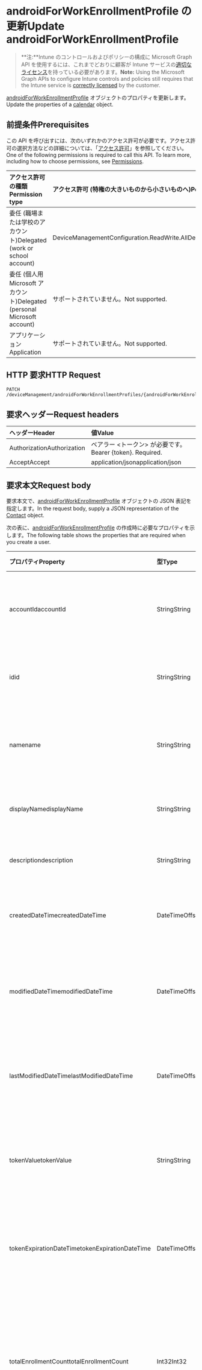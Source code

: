 # <a name="update-androidforworkenrollmentprofile"></a><span data-ttu-id="8216c-101">androidForWorkEnrollmentProfile の更新</span><span class="sxs-lookup"><span data-stu-id="8216c-101">Update androidForWorkEnrollmentProfile</span></span>

> <span data-ttu-id="8216c-102">**注:**Intune のコントロールおよびポリシーの構成に Microsoft Graph API を使用するには、これまでどおりに顧客が Intune サービスの[適切なライセンス](https://go.microsoft.com/fwlink/?linkid=839381)を持っている必要があります。</span><span class="sxs-lookup"><span data-stu-id="8216c-102">**Note:** Using the Microsoft Graph APIs to configure Intune controls and policies still requires that the Intune service is [correctly licensed](https://go.microsoft.com/fwlink/?linkid=839381) by the customer.</span></span>

<span data-ttu-id="8216c-103">[androidForWorkEnrollmentProfile](../resources/intune_androidforwork_androidforworkenrollmentprofile.md) オブジェクトのプロパティを更新します。</span><span class="sxs-lookup"><span data-stu-id="8216c-103">Update the properties of a [calendar](../resources/intune_androidforwork_androidforworkenrollmentprofile.md) object.</span></span>
## <a name="prerequisites"></a><span data-ttu-id="8216c-104">前提条件</span><span class="sxs-lookup"><span data-stu-id="8216c-104">Prerequisites</span></span>
<span data-ttu-id="8216c-p101">この API を呼び出すには、次のいずれかのアクセス許可が必要です。アクセス許可の選択方法などの詳細については、「[アクセス許可](../../../concepts/permissions_reference.md)」を参照してください。</span><span class="sxs-lookup"><span data-stu-id="8216c-p101">One of the following permissions is required to call this API. To learn more, including how to choose permissions, see [Permissions](../../../concepts/permissions_reference.md).</span></span>

|<span data-ttu-id="8216c-107">アクセス許可の種類</span><span class="sxs-lookup"><span data-stu-id="8216c-107">Permission type</span></span>|<span data-ttu-id="8216c-108">アクセス許可 (特権の大きいものから小さいものへ)</span><span class="sxs-lookup"><span data-stu-id="8216c-108">Permissions (from least to most privileged)</span></span>|
|:---|:---|
|<span data-ttu-id="8216c-109">委任 (職場または学校のアカウント)</span><span class="sxs-lookup"><span data-stu-id="8216c-109">Delegated (work or school account)</span></span>|<span data-ttu-id="8216c-110">DeviceManagementConfiguration.ReadWrite.All</span><span class="sxs-lookup"><span data-stu-id="8216c-110">DeviceManagementConfiguration.ReadWrite.All</span></span>|
|<span data-ttu-id="8216c-111">委任 (個人用 Microsoft アカウント)</span><span class="sxs-lookup"><span data-stu-id="8216c-111">Delegated (personal Microsoft account)</span></span>|<span data-ttu-id="8216c-112">サポートされていません。</span><span class="sxs-lookup"><span data-stu-id="8216c-112">Not supported.</span></span>|
|<span data-ttu-id="8216c-113">アプリケーション</span><span class="sxs-lookup"><span data-stu-id="8216c-113">Application</span></span>|<span data-ttu-id="8216c-114">サポートされていません。</span><span class="sxs-lookup"><span data-stu-id="8216c-114">Not supported.</span></span>|

## <a name="http-request"></a><span data-ttu-id="8216c-115">HTTP 要求</span><span class="sxs-lookup"><span data-stu-id="8216c-115">HTTP Request</span></span>
<!-- {
  "blockType": "ignored"
}
-->
``` http
PATCH /deviceManagement/androidForWorkEnrollmentProfiles/{androidForWorkEnrollmentProfileId}
```

## <a name="request-headers"></a><span data-ttu-id="8216c-116">要求ヘッダー</span><span class="sxs-lookup"><span data-stu-id="8216c-116">Request headers</span></span>
|<span data-ttu-id="8216c-117">ヘッダー</span><span class="sxs-lookup"><span data-stu-id="8216c-117">Header</span></span>|<span data-ttu-id="8216c-118">値</span><span class="sxs-lookup"><span data-stu-id="8216c-118">Value</span></span>|
|:---|:---|
|<span data-ttu-id="8216c-119">Authorization</span><span class="sxs-lookup"><span data-stu-id="8216c-119">Authorization</span></span>|<span data-ttu-id="8216c-120">ベアラー &lt;トークン&gt; が必要です。</span><span class="sxs-lookup"><span data-stu-id="8216c-120">Bearer {token}. Required.</span></span>|
|<span data-ttu-id="8216c-121">Accept</span><span class="sxs-lookup"><span data-stu-id="8216c-121">Accept</span></span>|<span data-ttu-id="8216c-122">application/json</span><span class="sxs-lookup"><span data-stu-id="8216c-122">application/json</span></span>|

## <a name="request-body"></a><span data-ttu-id="8216c-123">要求本文</span><span class="sxs-lookup"><span data-stu-id="8216c-123">Request body</span></span>
<span data-ttu-id="8216c-124">要求本文で、[androidForWorkEnrollmentProfile](../resources/intune_androidforwork_androidforworkenrollmentprofile.md) オブジェクトの JSON 表記を指定します。</span><span class="sxs-lookup"><span data-stu-id="8216c-124">In the request body, supply a JSON representation of the [Contact](../resources/intune_androidforwork_androidforworkenrollmentprofile.md) object.</span></span>

<span data-ttu-id="8216c-125">次の表に、[androidForWorkEnrollmentProfile](../resources/intune_androidforwork_androidforworkenrollmentprofile.md) の作成時に必要なプロパティを示します。</span><span class="sxs-lookup"><span data-stu-id="8216c-125">The following table shows the properties that are required when you create a user.</span></span>

|<span data-ttu-id="8216c-126">プロパティ</span><span class="sxs-lookup"><span data-stu-id="8216c-126">Property</span></span>|<span data-ttu-id="8216c-127">型</span><span class="sxs-lookup"><span data-stu-id="8216c-127">Type</span></span>|<span data-ttu-id="8216c-128">説明</span><span class="sxs-lookup"><span data-stu-id="8216c-128">Description</span></span>|
|:---|:---|:---|
|<span data-ttu-id="8216c-129">accountId</span><span class="sxs-lookup"><span data-stu-id="8216c-129">accountId</span></span>|<span data-ttu-id="8216c-130">String</span><span class="sxs-lookup"><span data-stu-id="8216c-130">String</span></span>|<span data-ttu-id="8216c-131">登録プロファイルが属するテナント GUID。</span><span class="sxs-lookup"><span data-stu-id="8216c-131">Tenant GUID the enrollment profile belongs to.</span></span>|
|<span data-ttu-id="8216c-132">id</span><span class="sxs-lookup"><span data-stu-id="8216c-132">id</span></span>|<span data-ttu-id="8216c-133">String</span><span class="sxs-lookup"><span data-stu-id="8216c-133">String</span></span>|<span data-ttu-id="8216c-134">登録プロファイルの一意の GUID。</span><span class="sxs-lookup"><span data-stu-id="8216c-134">Unique GUID for the enrollment profile.</span></span>|
|<span data-ttu-id="8216c-135">name</span><span class="sxs-lookup"><span data-stu-id="8216c-135">name</span></span>|<span data-ttu-id="8216c-136">String</span><span class="sxs-lookup"><span data-stu-id="8216c-136">String</span></span>|<span data-ttu-id="8216c-137">(使用されていない) 登録プロファイルの表示名。</span><span class="sxs-lookup"><span data-stu-id="8216c-137">(Deprecated) Display name for the enrollment profile.</span></span>|
|<span data-ttu-id="8216c-138">displayName</span><span class="sxs-lookup"><span data-stu-id="8216c-138">displayName</span></span>|<span data-ttu-id="8216c-139">String</span><span class="sxs-lookup"><span data-stu-id="8216c-139">String</span></span>|<span data-ttu-id="8216c-140">登録プロファイルの表示名。</span><span class="sxs-lookup"><span data-stu-id="8216c-140">Display name for the enrollment profile.</span></span>|
|<span data-ttu-id="8216c-141">description</span><span class="sxs-lookup"><span data-stu-id="8216c-141">description</span></span>|<span data-ttu-id="8216c-142">String</span><span class="sxs-lookup"><span data-stu-id="8216c-142">String</span></span>|<span data-ttu-id="8216c-143">登録プロファイルの説明。</span><span class="sxs-lookup"><span data-stu-id="8216c-143">Description for the enrollment profile.</span></span>|
|<span data-ttu-id="8216c-144">createdDateTime</span><span class="sxs-lookup"><span data-stu-id="8216c-144">createdDateTime</span></span>|<span data-ttu-id="8216c-145">DateTimeOffset</span><span class="sxs-lookup"><span data-stu-id="8216c-145">DateTimeOffset</span></span>|<span data-ttu-id="8216c-146">登録プロファイルが作成された日時。</span><span class="sxs-lookup"><span data-stu-id="8216c-146">Date time the enrollment profile was created.</span></span>|
|<span data-ttu-id="8216c-147">modifiedDateTime</span><span class="sxs-lookup"><span data-stu-id="8216c-147">modifiedDateTime</span></span>|<span data-ttu-id="8216c-148">DateTimeOffset</span><span class="sxs-lookup"><span data-stu-id="8216c-148">DateTimeOffset</span></span>|<span data-ttu-id="8216c-149">(使用されていない) 登録プロファイルが最後に変更された日時。</span><span class="sxs-lookup"><span data-stu-id="8216c-149">(Deprecated) Date time the enrollment profile was last modified.</span></span>|
|<span data-ttu-id="8216c-150">lastModifiedDateTime</span><span class="sxs-lookup"><span data-stu-id="8216c-150">lastModifiedDateTime</span></span>|<span data-ttu-id="8216c-151">DateTimeOffset</span><span class="sxs-lookup"><span data-stu-id="8216c-151">DateTimeOffset</span></span>|<span data-ttu-id="8216c-152">登録プロファイルが最後に変更された日時。</span><span class="sxs-lookup"><span data-stu-id="8216c-152">Date time the enrollment profile was last modified.</span></span>|
|<span data-ttu-id="8216c-153">tokenValue</span><span class="sxs-lookup"><span data-stu-id="8216c-153">tokenValue</span></span>|<span data-ttu-id="8216c-154">String</span><span class="sxs-lookup"><span data-stu-id="8216c-154">String</span></span>|<span data-ttu-id="8216c-155">この登録プロファイル用に最後に作成されたトークンの値。</span><span class="sxs-lookup"><span data-stu-id="8216c-155">Value of the most recently created token for this enrollment profile.</span></span>|
|<span data-ttu-id="8216c-156">tokenExpirationDateTime</span><span class="sxs-lookup"><span data-stu-id="8216c-156">tokenExpirationDateTime</span></span>|<span data-ttu-id="8216c-157">DateTimeOffset</span><span class="sxs-lookup"><span data-stu-id="8216c-157">DateTimeOffset</span></span>|<span data-ttu-id="8216c-158">最後に作成されたトークンの有効期限が切れる日時。</span><span class="sxs-lookup"><span data-stu-id="8216c-158">Date time the most recently created token will expire.</span></span>|
|<span data-ttu-id="8216c-159">totalEnrollmentCount</span><span class="sxs-lookup"><span data-stu-id="8216c-159">totalEnrollmentCount</span></span>|<span data-ttu-id="8216c-160">Int32</span><span class="sxs-lookup"><span data-stu-id="8216c-160">Int32</span></span>|<span data-ttu-id="8216c-161">(使用されていない) この登録プロファイルを使用して登録した Android デバイスの合計数。</span><span class="sxs-lookup"><span data-stu-id="8216c-161">(Deprecated) Total number of Android devices that have enrolled using this enrollment profile.</span></span>|
|<span data-ttu-id="8216c-162">enrolledDeviceCount</span><span class="sxs-lookup"><span data-stu-id="8216c-162">enrolledDeviceCount</span></span>|<span data-ttu-id="8216c-163">Int32</span><span class="sxs-lookup"><span data-stu-id="8216c-163">Int32</span></span>|<span data-ttu-id="8216c-164">この登録プロファイルを使用して登録した Android デバイスの合計数。</span><span class="sxs-lookup"><span data-stu-id="8216c-164">Total number of Android devices that have enrolled using this enrollment profile.</span></span>|
|<span data-ttu-id="8216c-165">qrCode</span><span class="sxs-lookup"><span data-stu-id="8216c-165">qrCode</span></span>|<span data-ttu-id="8216c-166">String</span><span class="sxs-lookup"><span data-stu-id="8216c-166">String</span></span>|<span data-ttu-id="8216c-167">(使用されていない) トークンの QR コードを生成するために使用する文字列。</span><span class="sxs-lookup"><span data-stu-id="8216c-167">(Deprecated) String used to generate a QR code for the token.</span></span>|
|<span data-ttu-id="8216c-168">qrCodeContent</span><span class="sxs-lookup"><span data-stu-id="8216c-168">qrCodeContent</span></span>|<span data-ttu-id="8216c-169">String</span><span class="sxs-lookup"><span data-stu-id="8216c-169">String</span></span>|<span data-ttu-id="8216c-170">トークンの QR コードを生成するために使用する文字列。</span><span class="sxs-lookup"><span data-stu-id="8216c-170">String used to generate a QR code for the token.</span></span>|
|<span data-ttu-id="8216c-171">qrCodeImage</span><span class="sxs-lookup"><span data-stu-id="8216c-171">qrCodeImage</span></span>|[<span data-ttu-id="8216c-172">mimeContent</span><span class="sxs-lookup"><span data-stu-id="8216c-172">MimeContent</span></span>](../resources/intune_androidforwork_mimecontent.md)|<span data-ttu-id="8216c-173">トークンの QR コードを生成するために使用する文字列。</span><span class="sxs-lookup"><span data-stu-id="8216c-173">String used to generate a QR code for the token.</span></span>|



## <a name="response"></a><span data-ttu-id="8216c-174">応答</span><span class="sxs-lookup"><span data-stu-id="8216c-174">Response</span></span>
<span data-ttu-id="8216c-175">成功した場合、このメソッドは `200 OK` 応答コードと、応答本文で更新された [androidForWorkEnrollmentProfile](../resources/intune_androidforwork_androidforworkenrollmentprofile.md) オブジェクトを返します。</span><span class="sxs-lookup"><span data-stu-id="8216c-175">If successful, this method returns a `200 OK` response code and an updated [contact](../resources/intune_androidforwork_androidforworkenrollmentprofile.md) object in the response body.</span></span>

## <a name="example"></a><span data-ttu-id="8216c-176">例</span><span class="sxs-lookup"><span data-stu-id="8216c-176">Example</span></span>
### <a name="request"></a><span data-ttu-id="8216c-177">要求</span><span class="sxs-lookup"><span data-stu-id="8216c-177">Request</span></span>
<span data-ttu-id="8216c-178">以下は、要求の例です。</span><span class="sxs-lookup"><span data-stu-id="8216c-178">Here is an example of the request.</span></span>
``` http
PATCH https://graph.microsoft.com/v1.0/deviceManagement/androidForWorkEnrollmentProfiles/{androidForWorkEnrollmentProfileId}
Content-type: application/json
Content-length: 575

{
  "accountId": "Account Id value",
  "name": "Name value",
  "displayName": "Display Name value",
  "description": "Description value",
  "lastModifiedDateTime": "2017-01-01T00:00:35.1329464-08:00",
  "tokenValue": "Token Value value",
  "tokenExpirationDateTime": "2016-12-31T23:59:54.0590989-08:00",
  "totalEnrollmentCount": 4,
  "enrolledDeviceCount": 3,
  "qrCode": "Qr Code value",
  "qrCodeContent": "Qr Code Content value",
  "qrCodeImage": {
    "@odata.type": "microsoft.graph.mimeContent",
    "type": "Type value",
    "value": "dmFsdWU="
  }
}
```

### <a name="response"></a><span data-ttu-id="8216c-179">応答</span><span class="sxs-lookup"><span data-stu-id="8216c-179">Response</span></span>
<span data-ttu-id="8216c-p102">以下は、応答の例です。注:簡潔にするために、ここに示す応答オブジェクトは切り詰められている場合があります。すべてのプロパティは実際の呼び出しから返されます。</span><span class="sxs-lookup"><span data-stu-id="8216c-p102">Here is an example of the response. Note: The response object shown here may be truncated for brevity. All of the properties will be returned from an actual call.</span></span>
``` http
HTTP/1.1 200 OK
Content-Type: application/json
Content-Length: 813

{
  "@odata.type": "#microsoft.graph.androidForWorkEnrollmentProfile",
  "accountId": "Account Id value",
  "id": "e6742553-2553-e674-5325-74e6532574e6",
  "name": "Name value",
  "displayName": "Display Name value",
  "description": "Description value",
  "createdDateTime": "2017-01-01T00:02:43.5775965-08:00",
  "modifiedDateTime": "2017-01-01T00:00:22.8983556-08:00",
  "lastModifiedDateTime": "2017-01-01T00:00:35.1329464-08:00",
  "tokenValue": "Token Value value",
  "tokenExpirationDateTime": "2016-12-31T23:59:54.0590989-08:00",
  "totalEnrollmentCount": 4,
  "enrolledDeviceCount": 3,
  "qrCode": "Qr Code value",
  "qrCodeContent": "Qr Code Content value",
  "qrCodeImage": {
    "@odata.type": "microsoft.graph.mimeContent",
    "type": "Type value",
    "value": "dmFsdWU="
  }
}
```



